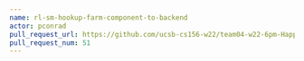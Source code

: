 ```yaml
---
name: rl-sm-hookup-farm-component-to-backend
actor: pconrad
pull_request_url: https://github.com/ucsb-cs156-w22/team04-w22-6pm-HappyCows/pull/51
pull_request_num: 51
---
```

